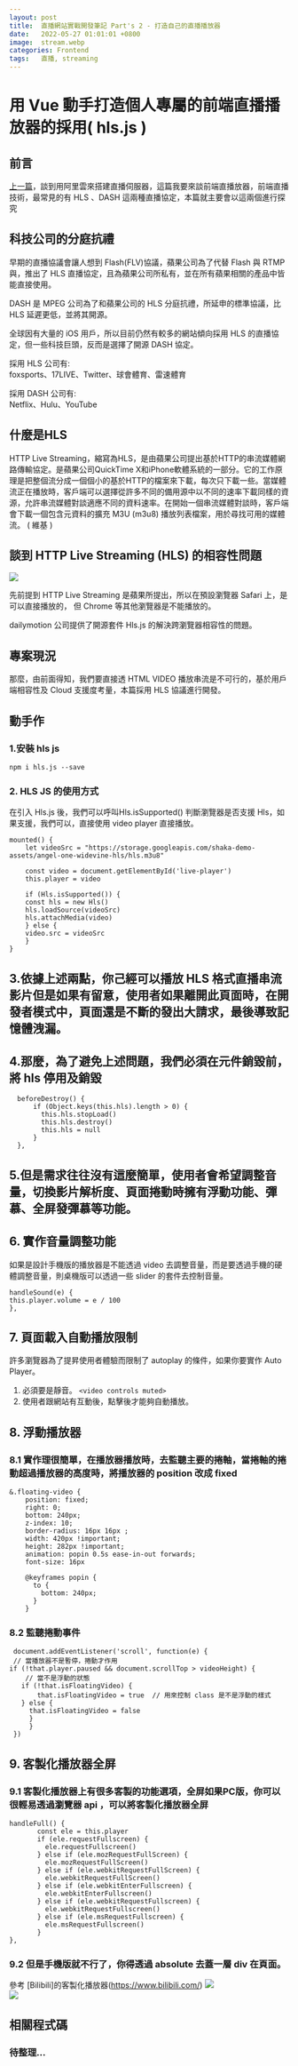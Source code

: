 ```yaml
---
layout: post
title:  直播網站實戰開發筆記 Part's 2 - 打造自己的直播播放器
date:   2022-05-27 01:01:01 +0800
image:  stream.webp
categories: Frontend
tags:   直播, streaming
---
```

# 用 Vue 動手打造個人專屬的前端直播播放器的採用( hls.js )
## 前言
[上一篇](https://blog.markkulab.net/2021/07/20/streaming/)，談到用阿里雲來搭建直播伺服器，這篇我要來談前端直播放器，前端直播技術，最常見的有 HLS 、DASH 這兩種直播協定，本篇就主要會以這兩個進行探究

## 科技公司的分庭抗禮
早期的直播協議會讓人想到 Flash(FLV)協議，蘋果公司為了代替 Flash 與 RTMP與，推出了 HLS 直播協定，且為蘋果公司所私有，並在所有蘋果相關的產品中皆能直接使用。  

DASH 是 MPEG 公司為了和蘋果公司的 HLS 分庭抗禮，所延申的標準協議，比HLS 延遲更低，並將其開源。  

全球因有大量的 iOS 用戶，所以目前仍然有較多的網站傾向採用 HLS 的直播協定，但一些科技巨頭，反而是選擇了開源 DASH 協定。  

採用 HLS 公司有:  
foxsports、17LIVE、Twitter、球會體育、雷速體育  

採用 DASH 公司有:  
Netflix、Hulu、YouTube   

## 什麼是HLS
HTTP Live Streaming，縮寫為HLS，是由蘋果公司提出基於HTTP的串流媒體網路傳輸協定。是蘋果公司QuickTime X和iPhone軟體系統的一部分。它的工作原理是把整個流分成一個個小的基於HTTP的檔案來下載，每次只下載一些。當媒體流正在播放時，客戶端可以選擇從許多不同的備用源中以不同的速率下載同樣的資源，允許串流媒體對談適應不同的資料速率。在開始一個串流媒體對談時，客戶端會下載一個包含元資料的擴充 M3U (m3u8) 播放列表檔案，用於尋找可用的媒體流。 ( 維基 )

## 談到 HTTP Live Streaming (HLS) 的相容性問題
![](https://i.imgur.com/Nqhf4Uv.png)

先前提到 HTTP Live Streaming 是蘋果所提出，所以在預設瀏覽器 Safari 上，是可以直接播放的， 但 Chrome 等其他瀏覽器是不能播放的。

dailymotion 公司提供了開源套件 Hls.js 的解決跨瀏覽器相容性的問題。

## 專案現況 
那麼，由前面得知，我們要直接透 HTML VIDEO 播放串流是不可行的，基於用戶端相容性及 Cloud 支援度考量，本篇採用 HLS 協議進行開發。

## 動手作
### 1.安裝 hls js 
```
npm i hls.js --save
```

### 2. HLS JS 的使用方式

在引入 Hls.js 後，我們可以呼叫Hls.isSupported() 判斷瀏覽器是否支援 Hls，如果支援，我們可以，直接使用 video player 直接播放。
```
mounted() {
	let videoSrc = "https://storage.googleapis.com/shaka-demo-assets/angel-one-widevine-hls/hls.m3u8"
	
	const video = document.getElementById('live-player')
	this.player = video

	if (Hls.isSupported()) {
	const hls = new Hls()
	hls.loadSource(videoSrc)
	hls.attachMedia(video)
	} else {
	video.src = videoSrc
	}
}
```

## 3.依據上述兩點，你己經可以播放 HLS 格式直播串流影片但是如果有留意，使用者如果離開此頁面時，在開發者模式中，頁面還是不斷的發出大請求，最後導致記憶體洩漏。

## 4.那麼，為了避免上述問題，我們必須在元件銷毀前，將 hls 停用及銷毀
```
  beforeDestroy() {     	  
      if (Object.keys(this.hls).length > 0) {
        this.hls.stopLoad()
        this.hls.destroy()
        this.hls = null
      }
  },
```

## 5.但是需求往往沒有這麼簡單，使用者會希望調整音量，切換影片解析度、頁面捲動時擁有浮動功能、彈慕、全屏發彈慕等功能。

## 6. 實作音量調整功能
如果是設計手機版的播放器是不能透過 video 去調整音量，而是要透過手機的硬體調整音量，則桌機版可以透過一些 slider 的套件去控制音量。

```
handleSound(e) {
this.player.volume = e / 100
},
```

## 7. 頁面載入自動播放限制
許多瀏覽器為了提昇使用者體驗而限制了 autoplay 的條件，如果你要實作 Auto Player。   
1. 必須要是靜音。
`<video controls muted>`
2. 使用者跟網站有互動後，點擊後才能夠自動播放。

## 8. 浮動播放器
### 8.1 實作理很簡單，在播放器播放時，去監聽主要的捲軸，當捲軸的捲動超過播放器的高度時，將播放器的 position 改成 fixed

```
&.floating-video {
    position: fixed;
    right: 0;
    bottom: 240px;
    z-index: 10;
    border-radius: 16px 16px ;
    width: 420px !important;
    height: 282px !important;
    animation: popin 0.5s ease-in-out forwards;
    font-size: 16px

    @keyframes popin {
      to {
        bottom: 240px;
      }
    }
```

### 8.2 監聽捲動事件

```
 document.addEventListener('scroll', function(e) {
 // 當播放器不是暫停，捲動才作用
if (!that.player.paused && document.scrollTop > videoHeight) {
	// 當不是浮動的狀態
   if (!that.isFloatingVideo) {
       that.isFloatingVideo = true  // 用來控制 class 是不是浮動的樣式
   } else {
     that.isFloatingVideo = false
     }
	 }
 })
```

## 9. 客製化播放器全屏
### 9.1 客製化播放器上有很多客製的功能選項，全屏如果PC版，你可以很輕易透過瀏覽器 api ，可以將客製化播放器全屏

```
handleFull() {
       const ele = this.player
       if (ele.requestFullscreen) {
         ele.requestFullscreen()
       } else if (ele.mozRequestFullScreen) {
         ele.mozRequestFullScreen()
       } else if (ele.webkitRequestFullScreen) {
         ele.webkitRequestFullScreen()
       } else if (ele.webkitEnterFullscreen) {
         ele.webkitEnterFullscreen()
       } else if (ele.webkitRequestFullscreen) {
         ele.webkitRequestFullscreen()
       } else if (ele.msRequestFullscreen) {
         ele.msRequestFullscreen()
       }
},
```

### 9.2 但是手機版就不行了，你得透過 absolute 去蓋一層 div 在頁面。
參考 [Bilibili]的客製化播放器(https://www.bilibili.com/) 
![](https://i.imgur.com/Cqp9Il0.png)  
![](https://i.imgur.com/sMZBXGK.png)  

## 相關程式碼
### 待整理...

